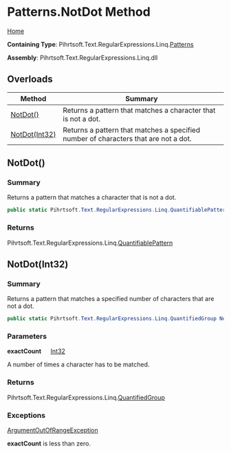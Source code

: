 # Patterns\.NotDot Method

[Home](../../../../../../README.md)

**Containing Type**: Pihrtsoft\.Text\.RegularExpressions\.Linq\.[Patterns](../README.md)

**Assembly**: Pihrtsoft\.Text\.RegularExpressions\.Linq\.dll

## Overloads

| Method | Summary |
| ------ | ------- |
| [NotDot()](#Pihrtsoft_Text_RegularExpressions_Linq_Patterns_NotDot) | Returns a pattern that matches a character that is not a dot\. |
| [NotDot(Int32)](#Pihrtsoft_Text_RegularExpressions_Linq_Patterns_NotDot_System_Int32_) | Returns a pattern that matches a specified number of characters that are not a dot\. |

## NotDot\(\) <a name="Pihrtsoft_Text_RegularExpressions_Linq_Patterns_NotDot"></a>

### Summary

Returns a pattern that matches a character that is not a dot\.

```csharp
public static Pihrtsoft.Text.RegularExpressions.Linq.QuantifiablePattern NotDot()
```

### Returns

Pihrtsoft\.Text\.RegularExpressions\.Linq\.[QuantifiablePattern](../../QuantifiablePattern/README.md)

## NotDot\(Int32\) <a name="Pihrtsoft_Text_RegularExpressions_Linq_Patterns_NotDot_System_Int32_"></a>

### Summary

Returns a pattern that matches a specified number of characters that are not a dot\.

```csharp
public static Pihrtsoft.Text.RegularExpressions.Linq.QuantifiedGroup NotDot(int exactCount)
```

### Parameters

**exactCount** &emsp; [Int32](https://docs.microsoft.com/en-us/dotnet/api/system.int32)

A number of times a character has to be matched\.

### Returns

Pihrtsoft\.Text\.RegularExpressions\.Linq\.[QuantifiedGroup](../../QuantifiedGroup/README.md)

### Exceptions

[ArgumentOutOfRangeException](https://docs.microsoft.com/en-us/dotnet/api/system.argumentoutofrangeexception)

**exactCount** is less than zero\.

